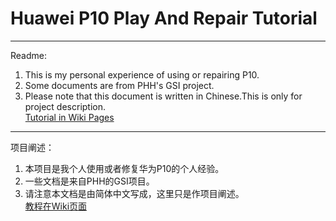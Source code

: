 # Huawei P10 Play And Repair Tutorial  

***  

Readme:  
1. This is my personal experience of using or repairing P10.
2. Some documents are from PHH's GSI project. 
3. Please note that this document is written in Chinese.This is only for project description.   
[Tutorial in Wiki Pages](https://github.com/Coconutat/Huawei_P10_Play_And_Repair_Tutorial/wiki)


***  

项目阐述：  
1. 本项目是我个人使用或者修复华为P10的个人经验。
2. 一些文档是来自PHH的GSI项目。
3. 请注意本文档是由简体中文写成，这里只是作项目阐述。   
[教程在Wiki页面](https://github.com/Coconutat/Huawei_P10_Play_And_Repair_Tutorial/wiki)
